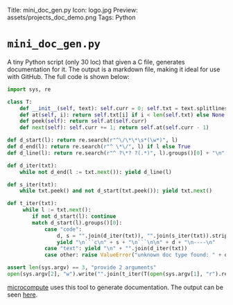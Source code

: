 Title: mini_doc_gen.py
Icon: logo.jpg
Preview: assets/projects_doc_demo.png
Tags: Python

# `mini_doc_gen.py`

A tiny Python script (only 30 loc) that given a C file, generates documentation for it. The output is a markdown file, making it ideal for use with GitHub. The full code is shown below: 

``` python
import sys, re

class T:
    def __init__(self, text): self.curr = 0; self.txt = text.splitlines(True)
    def at(self, i): return self.txt[i] if i < len(self.txt) else None
    def peek(self): return self.at(self.curr)
    def next(self): self.curr += 1; return self.at(self.curr - 1)

def d_start(l): return re.search(r"^\/\*\*\s*(\w*)", l)
def d_end(l): return re.search(r"^ \*\/", l) if l else True
def d_line(l): return re.search(r"^ ?\*? ?(.*)", l).groups()[0] + "\n"

def d_iter(txt):
    while not d_end(l := txt.next()): yield d_line(l)

def s_iter(txt):
    while txt.peek() and not d_start(txt.peek()): yield txt.next()

def t_iter(txt):
     while l := txt.next():
        if not d_start(l): continue
        match d_start(l).groups()[0]:
            case "code":
                d, s = "".join(d_iter(txt)), "".join(s_iter(txt)).strip()
                yield "\n```c\n" + s + "\n```\n\n" + d + "\n----\n"
            case "text": yield "\n" + "".join(d_iter(txt))
            case other: raise ValueError("unknown doc type found: " + other)

assert len(sys.argv) == 3, "provide 2 arguments"
open(sys.argv[2], "w").write("".join(t_iter(T(open(sys.argv[1], "r").read()))))
```

[microcompute](projects_02_microcompute.md) uses this tool to generate documentation. The output can be seen [here](https://github.com/kal39/microcompute/blob/main/doc.md).